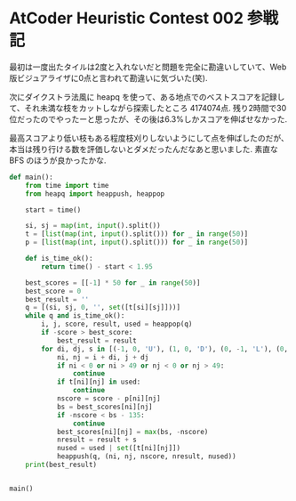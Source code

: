 # AtCoder Heuristic Contest 002 参戦記

最初は一度出たタイルは2度と入れないだと問題を完全に勘違いしていて、Web版ビジュアライザに0点と言われて勘違いに気づいた(笑).

次にダイクストラ法風に heapq を使って、ある地点でのベストスコアを記録して、それ未満な枝をカットしながら探索したところ 4174074点. 残り2時間で30位だったのでやったーと思ったが、その後は6.3%しかスコアを伸ばせなかった.

最高スコアより低い枝もある程度枝刈りしないようにして点を伸ばしたのだが、本当は残り行ける数を評価しないとダメだったんだなあと思いました. 素直な BFS のほうが良かったかな.

```python
def main():
    from time import time
    from heapq import heappush, heappop

    start = time()

    si, sj = map(int, input().split())
    t = [list(map(int, input().split())) for _ in range(50)]
    p = [list(map(int, input().split())) for _ in range(50)]

    def is_time_ok():
        return time() - start < 1.95

    best_scores = [[-1] * 50 for _ in range(50)]
    best_score = 0
    best_result = ''
    q = [(si, sj, 0, '', set([t[si][sj]]))]
    while q and is_time_ok():
        i, j, score, result, used = heappop(q)
        if -score > best_score:
            best_result = result
        for di, dj, s in [(-1, 0, 'U'), (1, 0, 'D'), (0, -1, 'L'), (0, 1, 'R')]:
            ni, nj = i + di, j + dj
            if ni < 0 or ni > 49 or nj < 0 or nj > 49:
                continue
            if t[ni][nj] in used:
                continue
            nscore = score - p[ni][nj]
            bs = best_scores[ni][nj]
            if -nscore < bs - 135:
                continue
            best_scores[ni][nj] = max(bs, -nscore)
            nresult = result + s
            nused = used | set([t[ni][nj]])
            heappush(q, (ni, nj, nscore, nresult, nused))
    print(best_result)


main()
```

